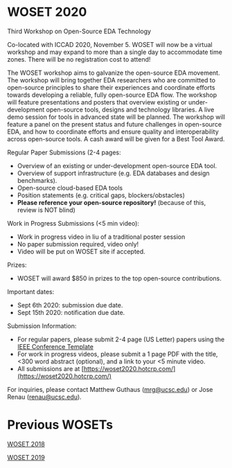 
# WOSET 2020


Third Workshop on Open-Source EDA Technology

Co-located with ICCAD 2020, November 5.
WOSET will now be a virtual workshop and may expand to more than a single day to accommodate time zones.
There will be no registration cost to attend!

The WOSET workshop aims to galvanize the open-source EDA movement. The workshop will bring together EDA researchers who are committed to open-source principles to share their experiences and coordinate efforts towards developing a reliable, fully open-source EDA flow. The workshop will feature presentations and posters that overview existing or under-development open-source tools, designs and technology libraries. A live demo session for tools in advanced state will be planned. The workshop will feature a panel on the present status and future challenges in open-source EDA, and how to coordinate efforts and ensure quality and interoperability across open-source tools. A cash award will be given for a Best Tool Award.

Regular Paper Submissions (2-4 pages:
* Overview of an existing or under-development open-source EDA tool.
* Overview of support infrastructure (e.g. EDA databases and design benchmarks).
* Open-source cloud-based EDA tools
* Position statements (e.g. critical gaps, blockers/obstacles)
* **Please reference your open-source repository!** (because of this, review is NOT blind)

Work in Progress Submissions (<5 min video):
* Work in progress video in liu of a traditional poster session
* No paper submission required, video only!
* Video will be put on WOSET site if accepted.

Prizes:
* WOSET will award $850 in prizes to the top open-source contributions.

Important dates:
* Sept 6th 2020: submission due date.
* Sept 15th 2020: notification due date.

Submission Information:
* For regular papers, please submit 2-4 page (US Letter) papers using the [IEEE Conference Template](https://www.ieee.org/conferences/publishing/templates.html)
* For work in progress videos, please submit a 1 page PDF with the title, <300 word abstract (optional), and a link to your <5 minute video.
* All submissions are at [https://woset2020.hotcrp.com/](https://woset2020.hotcrp.com/)


For inquiries, please contact Matthew Guthaus (mrg@ucsc.edu) or Jose Renau (renau@ucsc.edu).

# Previous WOSETs
[WOSET 2018](WOSET2018.md)

[WOSET 2019](WOSET2019.md)

